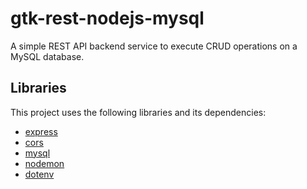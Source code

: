 # gtk-rest-nodejs-mysql

A simple REST API backend service to execute CRUD operations on a MySQL database.

## Libraries

This project uses the following libraries and its dependencies:

* [express](https://www.npmjs.com/package/express)
* [cors](https://www.npmjs.com/package/cors)
* [mysql](https://www.npmjs.com/package/mysql)
* [nodemon](https://www.npmjs.com/package/nodemon)
* [dotenv](https://www.npmjs.com/package/dotenv)
